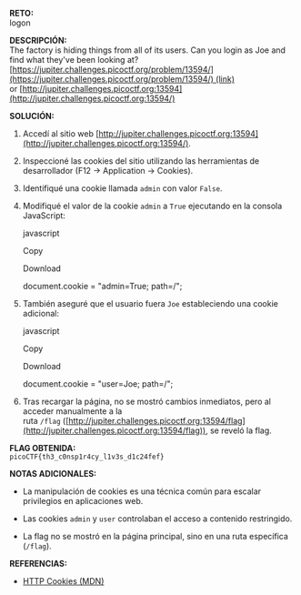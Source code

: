 **RETO:**  
logon

**DESCRIPCIÓN:**  
The factory is hiding things from all of its users. Can you login as Joe and find what they've been looking at?  
[https://jupiter.challenges.picoctf.org/problem/13594/](https://jupiter.challenges.picoctf.org/problem/13594/) (link) or [http://jupiter.challenges.picoctf.org:13594](http://jupiter.challenges.picoctf.org:13594/)

**SOLUCIÓN:**

1. Accedí al sitio web [http://jupiter.challenges.picoctf.org:13594](http://jupiter.challenges.picoctf.org:13594/).
    
2. Inspeccioné las cookies del sitio utilizando las herramientas de desarrollador (F12 → Application → Cookies).
    
3. Identifiqué una cookie llamada `admin` con valor `False`.
    
4. Modifiqué el valor de la cookie `admin` a `True` ejecutando en la consola JavaScript:
    
    javascript
    
    Copy
    
    Download
    
    document.cookie = "admin=True; path=/";
    
5. También aseguré que el usuario fuera `Joe` estableciendo una cookie adicional:
    
    javascript
    
    Copy
    
    Download
    
    document.cookie = "user=Joe; path=/";
    
6. Tras recargar la página, no se mostró cambios inmediatos, pero al acceder manualmente a la ruta `/flag` ([http://jupiter.challenges.picoctf.org:13594/flag](http://jupiter.challenges.picoctf.org:13594/flag)), se reveló la flag.
    

**FLAG OBTENIDA:**  
`picoCTF{th3_c0nsp1r4cy_l1v3s_d1c24fef}`

**NOTAS ADICIONALES:**

- La manipulación de cookies es una técnica común para escalar privilegios en aplicaciones web.
    
- Las cookies `admin` y `user` controlaban el acceso a contenido restringido.
    
- La flag no se mostró en la página principal, sino en una ruta específica (`/flag`).
    

**REFERENCIAS:**

- [HTTP Cookies (MDN)](https://developer.mozilla.org/en-US/docs/Web/HTTP/Cookies)